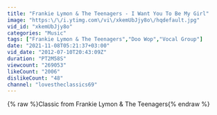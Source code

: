 ```yaml
---
title: "Frankie Lymon & The Teenagers - I Want You To Be My Girl"
image: "https:\/\/i.ytimg.com\/vi\/xkemUbJjy8o\/hqdefault.jpg"
vid_id: "xkemUbJjy8o"
categories: "Music"
tags: ["Frankie Lymon & The Teenagers","Doo Wop","Vocal Group"]
date: "2021-11-08T05:21:37+03:00"
vid_date: "2012-07-10T20:43:09Z"
duration: "PT2M58S"
viewcount: "269053"
likeCount: "2006"
dislikeCount: "48"
channel: "lovestheclassics69"
---
```

{% raw %}Classic from Frankie Lymon &amp; The Teenagers{% endraw %}
